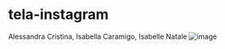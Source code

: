 # tela-instagram


Alessandra Cristina, Isabella Caramigo, Isabelle Natale
![image](https://github.com/lecristinaa/tela-instagram/assets/112022669/1b7224cf-ece6-4887-8ee7-c82a245f349a)

